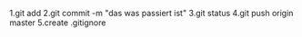 1.git add <nameoffile>
2.git commit -m "das was passiert ist"
3.git status
4.git push origin master
5.create .gitignore